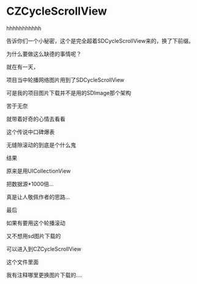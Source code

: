 # CZCycleScrollView

hhhhhhhhhhh

告诉你们一个小秘密，这个是完全超着SDCycleScrollView来的，换了下前缀。

为什么要做这么缺德的事情呢？

就在有一天，

项目当中轮播网络图片用到了SDCycleScrollView

可是我的项目图片下载并不是用的SDImage那个架构

苦于无奈

就带着好奇的心情去看看

这个传说中口碑爆表

无缝隙滚动的到底是个什么鬼

结果

原来是用UICollectionView 

把数据源*1000倍...

真是让人敬佩作者的思路...

最后

如果有要用这个轮播滚动

又不想用sd图片下载的

可以进入到CZCycleScrollView

这个文件里面

我有注释哪里更换图片下载的....
